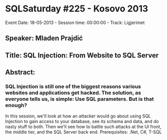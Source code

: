 # SQLSaturday #225 - Kosovo 2013
Event Date: 18-05-2013 - Session time: 00:00:00 - Track: Ligjerimet
## Speaker: Mladen Prajdić
## Title: SQL Injection: From Website to SQL Server
## Abstract:
### SQL Injection is still one of the biggest reasons various websites and applications get hacked. The solution, as everyone tells us, is simple: Use SQL parameters. But is that enough?
In this session, we'll look at how an attacker would go about using SQL Injection to gain access to your database, see its schema and data, and do nasty stuff to both. Then we'll see how to battle such attacks at the UI front, the middle tier, and the SQL Server back end.
Prerequisites: .Net, C#, T-SQL

